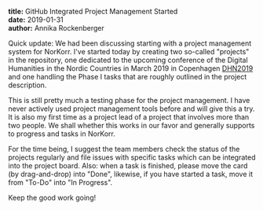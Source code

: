 
**title:**  GitHub Integrated Project Management Started<br>
**date:**   2019-01-31<br>
**author:** Annika Rockenberger<br>


Quick update: We had been discussing starting with a project management system for NorKorr. I've started today by creating two
so-called "projects" in the repository, one dedicated to the upcoming conference of the Digital Humanities in the Nordic Countries
in March 2019 in Copenhagen [DHN2019](https://github.com/arockenberger/NorKorr/projects/3) and one handling the Phase I tasks
that are roughly outlined in the project description.

This is still pretty much a testing phase for the project management. I have never actively used project management tools before
and will give this a try. It is also my first time as a project lead of a project that involves more than two people. We shall 
whether this works in our favor and generally supports to progress and tasks in NorKorr.

For the time being, I suggest the team members check the status of the projects regularly and file issues with specific tasks
which can be integrated into the project board. Also: when a task is finished, please move the card (by drag-and-drop) into "Done",
likewise, if you have started a task, move it from "To-Do" into "In Progress".

Keep the good work going!
